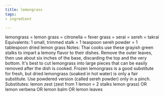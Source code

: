 ```yaml
---
title: lemongrass
tags:
- ingredient

---
```

lemongrass = lemon grass = citronella = fever grass = serai = sereh = takrai Equivalents: 1 small, trimmed stalk = 1 teaspoon sereh powder = 1 tablespoon dried lemon grass Notes: Thai cooks use these grayish green stalks to impart a lemony flavor to their dishes. Remove the outer leaves, then use about six inches of the base, discarding the top and the very bottom. It's best to cut lemongrass into large pieces that can be easily removed after the dish is cooked. Frozen lemongrass is a good substitute for fresh, but dried lemongrass (soaked in hot water) is only a fair substitute. Use powdered version (called sereh powder) only in a pinch. Substitutes: lemon zest (zest from 1 lemon = 2 stalks lemon grass) OR lemon verbena OR lemon balm OR lemon leaves
